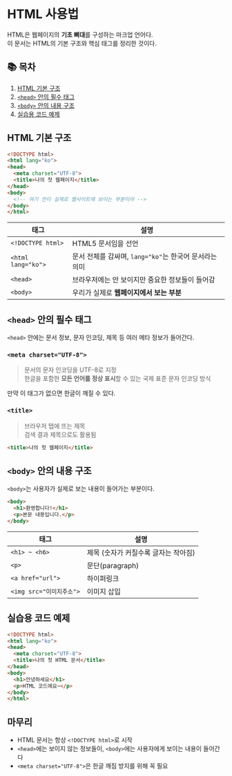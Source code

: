 
HTML 사용법  
==  

HTML은 웹페이지의 **기초 뼈대**를 구성하는 마크업 언어다.  
이 문서는 HTML의 기본 구조와 핵심 태그를 정리한 것이다.


## 📚 목차  
1. [HTML 기본 구조](#html-기본-구조)  
2. [`<head>` 안의 필수 태그](#head-안의-필수-태그)  
3. [`<body>` 안의 내용 구조](#body-안의-내용-구조)  
4. [실습용 코드 예제](#실습용-코드-예제)



## HTML 기본 구조

```html
<!DOCTYPE html>
<html lang="ko">
<head>
  <meta charset="UTF-8">
  <title>나의 첫 웹페이지</title>
</head>
<body>
  <!-- 여기 안이 실제로 웹사이트에 보이는 부분이야 -->
</body>
</html>
```

| 태그 | 설명 |
|------|------|
| `<!DOCTYPE html>` | HTML5 문서임을 선언 |
| `<html lang="ko">` | 문서 전체를 감싸며, `lang="ko"`는 한국어 문서라는 의미 |
| `<head>` | 브라우저에는 안 보이지만 중요한 정보들이 들어감 |
| `<body>` | 우리가 실제로 **웹페이지에서 보는 부분** |



## `<head>` 안의 필수 태그

`<head>` 안에는 문서 정보, 문자 인코딩, 제목 등 여러 메타 정보가 들어간다.

###  `<meta charset="UTF-8">`

> 문서의 문자 인코딩을 UTF-8로 지정  
> 한글을 포함한 **모든 언어를 정상 표시**할 수 있는 국제 표준 문자 인코딩 방식  

만약 이 태그가 없으면 한글이 깨질 수 있다.

###  `<title>`

> 브라우저 탭에 뜨는 제목  
> 검색 결과 제목으로도 활용됨

```html
<title>나의 첫 웹페이지</title>
```



## `<body>` 안의 내용 구조

`<body>`는 사용자가 실제로 보는 내용이 들어가는 부분이다.

```html
<body>
  <h1>환영합니다!</h1>
  <p>본문 내용입니다.</p>
</body>
```

| 태그 | 설명 |
|------|------|
| `<h1> ~ <h6>` | 제목 (숫자가 커질수록 글자는 작아짐) |
| `<p>` | 문단(paragraph) |
| `<a href="url">` | 하이퍼링크 |
| `<img src="이미지주소">` | 이미지 삽입 |



## 실습용 코드 예제

```html
<!DOCTYPE html>
<html lang="ko">
<head>
  <meta charset="UTF-8">
  <title>나의 첫 HTML 문서</title>
</head>
<body>
  <h1>안녕하세요</h1>
  <p>HTML 코드에요~</p>
</body>
</html>
```



##  마무리

- HTML 문서는 항상 `<!DOCTYPE html>`로 시작
- `<head>`에는 보이지 않는 정보들이, `<body>`에는 사용자에게 보이는 내용이 들어간다
- `<meta charset="UTF-8">`은 한글 깨짐 방지를 위해 꼭 필요
